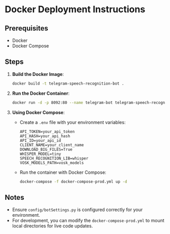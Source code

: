 # Docker Deployment Instructions

## Prerequisites
- Docker
- Docker Compose

## Steps

1. **Build the Docker Image**:
    ```bash
    docker build -t telegram-speech-recognition-bot .
    ```

2. **Run the Docker Container**:
    ```bash
    docker run -d -p 8092:80 --name telegram-bot telegram-speech-recognition-bot
    ```

3. **Using Docker Compose**:
    - Create a `.env` file with your environment variables:
        ```plaintext
        API_TOKEN=your_api_token
        API_HASH=your_api_hash
        API_ID=your_api_id
        CLIENT_NAME=your_client_name
        DOWNLOAD_BIG_FILES=True
        WHISPER_MODEL=tiny
        SPEECH_RECOGNITION_LIB=whisper
        VOSK_MODELS_PATH=vosk_models
        ```
    - Run the container with Docker Compose:
        ```bash
        docker-compose -f docker-compose-prod.yml up -d
        ```

## Notes
- Ensure `config/botSettings.py` is configured correctly for your environment.
- For development, you can modify the `docker-compose-prod.yml` to mount local directories for live code updates.

